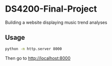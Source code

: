 # DS4200-Final-Project
Building a website displaying music trend analyses 

## Usage

```bash
python -m http.server 8000
```

Then go to <http://localhost:8000>
